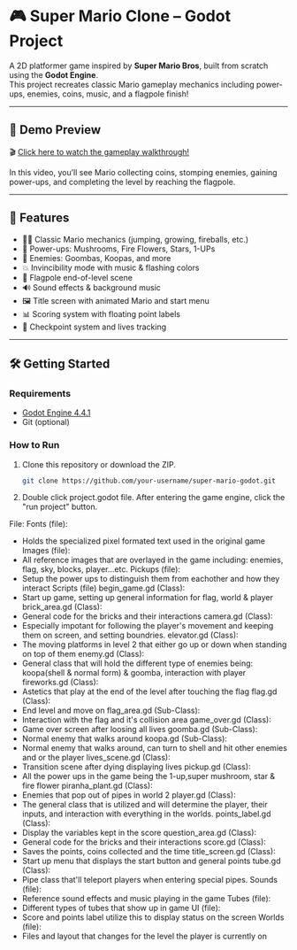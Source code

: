# 🎮 Super Mario Clone – Godot Project

A 2D platformer game inspired by **Super Mario Bros**, built from scratch using the **Godot Engine**.  
This project recreates classic Mario gameplay mechanics including power-ups, enemies, coins, music, and a flagpole finish!

---

## 📸 Demo Preview

🎬 [Click here to watch the gameplay walkthrough!](https://youtu.be/VXTAsLg7kE4)

In this video, you’ll see Mario collecting coins, stomping enemies, gaining power-ups, and completing the level by reaching the flagpole.

---

## 🚀 Features

- 👨‍🔧 Classic Mario mechanics (jumping, growing, fireballs, etc.)
- 🌟 Power-ups: Mushrooms, Fire Flowers, Stars, 1-UPs
- 👾 Enemies: Goombas, Koopas, and more
- 💥 Invincibility mode with music & flashing colors
- 🏁 Flagpole end-of-level scene
- 🔊 Sound effects & background music
- 🖼️ Title screen with animated Mario and start menu
- 📊 Scoring system with floating point labels
- 💾 Checkpoint system and lives tracking

---

## 🛠️ Getting Started

### Requirements

- [Godot Engine 4.4.1](https://godotengine.org/download)
- Git (optional)

### How to Run

1. Clone this repository or download the ZIP.
   ```bash
   git clone https://github.com/your-username/super-mario-godot.git
2. Double click project.godot file. After entering the game engine, click the "run project" button.


File:
Fonts (file):
  - Holds the specialized pixel formated text used in the original game
Images (file):
  - All reference images that are overlayed in the game including: enemies, flag, sky, blocks, player...etc.
Pickups (file):
  - Setup the power ups to distinguish them from eachother and how they interact
Scripts (file)
begin_game.gd (Class):
  - Start up game, setting up general information for flag, world & player
brick_area.gd (Class):
  - General code for the bricks and their interactions
camera.gd (Class):
  - Especially impotant for following the player's movement and keeping them on screen, and setting
    boundries.
elevator.gd (Class):
  - The moving platforms in level 2 that either go up or down when standing on top of them
enemy.gd (Class):
  - General class that will hold the different type of enemies being: koopa(shell & normal form)
    & goomba, interaction with player
fireworks.gd (Class):
  - Astetics that play at the end of the level after touching the flag
flag.gd (Class):
  - End level and move on
flag_area.gd (Sub-Class):
  - Interaction with the flag and it's collision area
game_over.gd (Class):
  - Game over screen after loosing all lives
goomba.gd (Sub-Class):
  - Normal enemy that walks around
koopa.gd (Sub-Class):
  - Normal enemy that walks around, can turn to shell and hit other enemies and or the player
lives_scene.gd (Class):
  - Transition scene after dying displaying lives
pickup.gd (Class):
  - All the power ups in the game being the 1-up,super mushroom, star & fire flower
piranha_plant.gd (Class):
  - Enemies that pop out of pipes in world 2
player.gd (Class):
  - The general class that is utilized and will determine the player, their inputs, and interaction
    with everything in the worlds.
points_label.gd (Class):
  - Display the variables kept in the score
question_area.gd (Class):
  - General code for the bricks and their interactions
score.gd (Class):
  - Saves the points, coins collected and the time
title_screen.gd (Class):
  - Start up menu that displays the start button and general points
tube.gd (Class):
  - Pipe class that'll teleport players when entering special pipes.
Sounds (file):
  - Reference sound effects and music playing in the game
Tubes (file):
  - Different types of tubes that show up in game
UI (file):
  - Score and points label utilize this to display status on the screen
Worlds (file):
  - Files and layout that changes for the level the player is currently on

